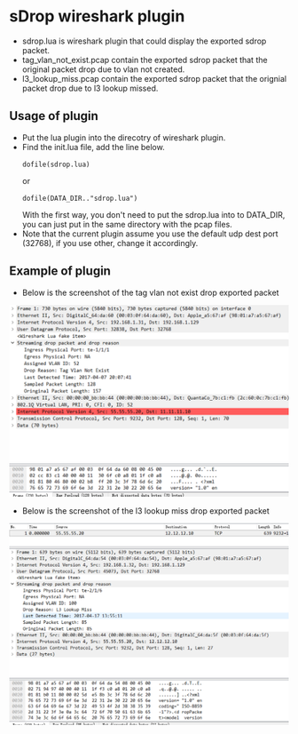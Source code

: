 # sDrop wireshark plugin

- sdrop.lua is wireshark plugin that could display the exported sdrop packet.
- tag\_vlan\_not\_exist.pcap contain the exported sdrop packet that the original packet drop due to vlan not created. 
- l3\_lookup\_miss.pcap contain the exported sdrop packet that the orignial packet drop due to l3 lookup missed.

## Usage of plugin
- Put the lua plugin into the direcotry of wireshark plugin. <br>
- Find the init.lua file, add the line below.<br>
    ```
    dofile(sdrop.lua)
    ```
    or<br>
    ```
    dofile(DATA_DIR.."sdrop.lua")  
    ```
    With the first way, you don't need to put the sdrop.lua into to DATA_DIR, you can just put in the same directory with the pcap files.<br>
- Note that the current plugin assume you use the default udp dest port (32768), if you use other, change it accordingly.<br>

## Example of plugin

- Below is the screenshot of the tag vlan not exist drop exported packet

![tag\_vlan\_not\_exist](./tag_vlan_not_exist.png)

- Below is the screenshot of the l3 lookup miss drop exported packet

![l3\_lookup\_miss](./l3_lookup_miss.png)

